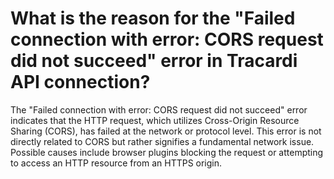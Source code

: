 # What is the reason for the "Failed connection with error: CORS request did not succeed" error in Tracardi API connection?

The "Failed connection with error: CORS request did not succeed" error indicates that the HTTP request, which utilizes
Cross-Origin Resource Sharing (CORS), has failed at the network or protocol level. This error is not directly related to
CORS but rather signifies a fundamental network issue. Possible causes include browser plugins blocking the request or
attempting to access an HTTP resource from an HTTPS origin.